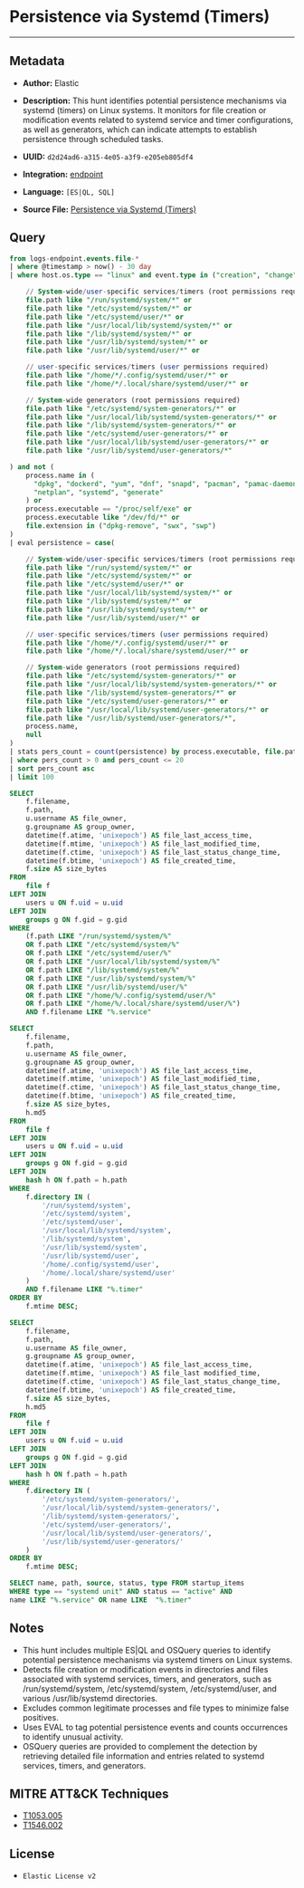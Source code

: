 # Persistence via Systemd (Timers)

---

## Metadata

- **Author:** Elastic
- **Description:** This hunt identifies potential persistence mechanisms via systemd (timers) on Linux systems. It monitors for file creation or modification events related to systemd service and timer configurations, as well as generators, which can indicate attempts to establish persistence through scheduled tasks.

- **UUID:** `d2d24ad6-a315-4e05-a3f9-e205eb805df4`
- **Integration:** [endpoint](https://docs.elastic.co/integrations/endpoint)
- **Language:** `[ES|QL, SQL]`
- **Source File:** [Persistence via Systemd (Timers)](../queries/persistence_via_systemd_timers.toml)
## Query

```sql
from logs-endpoint.events.file-*
| where @timestamp > now() - 30 day
| where host.os.type == "linux" and event.type in ("creation", "change") and (

    // System-wide/user-specific services/timers (root permissions required)
    file.path like "/run/systemd/system/*" or
    file.path like "/etc/systemd/system/*" or
    file.path like "/etc/systemd/user/*" or
    file.path like "/usr/local/lib/systemd/system/*" or
    file.path like "/lib/systemd/system/*" or
    file.path like "/usr/lib/systemd/system/*" or
    file.path like "/usr/lib/systemd/user/*" or

    // user-specific services/timers (user permissions required)
    file.path like "/home/*/.config/systemd/user/*" or
    file.path like "/home/*/.local/share/systemd/user/*" or

    // System-wide generators (root permissions required)
    file.path like "/etc/systemd/system-generators/*" or
    file.path like "/usr/local/lib/systemd/system-generators/*" or
    file.path like "/lib/systemd/system-generators/*" or
    file.path like "/etc/systemd/user-generators/*" or
    file.path like "/usr/local/lib/systemd/user-generators/*" or
    file.path like "/usr/lib/systemd/user-generators/*"

) and not (
    process.name in (
      "dpkg", "dockerd", "yum", "dnf", "snapd", "pacman", "pamac-daemon",
      "netplan", "systemd", "generate"
    ) or
    process.executable == "/proc/self/exe" or
    process.executable like "/dev/fd/*" or
    file.extension in ("dpkg-remove", "swx", "swp")
)
| eval persistence = case(

    // System-wide/user-specific services/timers (root permissions required)
    file.path like "/run/systemd/system/*" or
    file.path like "/etc/systemd/system/*" or
    file.path like "/etc/systemd/user/*" or
    file.path like "/usr/local/lib/systemd/system/*" or
    file.path like "/lib/systemd/system/*" or
    file.path like "/usr/lib/systemd/system/*" or
    file.path like "/usr/lib/systemd/user/*" or

    // user-specific services/timers (user permissions required)
    file.path like "/home/*/.config/systemd/user/*" or
    file.path like "/home/*/.local/share/systemd/user/*" or

    // System-wide generators (root permissions required)
    file.path like "/etc/systemd/system-generators/*" or
    file.path like "/usr/local/lib/systemd/system-generators/*" or
    file.path like "/lib/systemd/system-generators/*" or
    file.path like "/etc/systemd/user-generators/*" or
    file.path like "/usr/local/lib/systemd/user-generators/*" or
    file.path like "/usr/lib/systemd/user-generators/*",
    process.name,
    null
)
| stats pers_count = count(persistence) by process.executable, file.path
| where pers_count > 0 and pers_count <= 20
| sort pers_count asc
| limit 100
```

```sql
SELECT
    f.filename,
    f.path,
    u.username AS file_owner,
    g.groupname AS group_owner,
    datetime(f.atime, 'unixepoch') AS file_last_access_time,
    datetime(f.mtime, 'unixepoch') AS file_last_modified_time,
    datetime(f.ctime, 'unixepoch') AS file_last_status_change_time,
    datetime(f.btime, 'unixepoch') AS file_created_time,
    f.size AS size_bytes
FROM
    file f
LEFT JOIN
    users u ON f.uid = u.uid
LEFT JOIN
    groups g ON f.gid = g.gid
WHERE
    (f.path LIKE "/run/systemd/system/%"
    OR f.path LIKE "/etc/systemd/system/%"
    OR f.path LIKE "/etc/systemd/user/%"
    OR f.path LIKE "/usr/local/lib/systemd/system/%"
    OR f.path LIKE "/lib/systemd/system/%"
    OR f.path LIKE "/usr/lib/systemd/system/%"
    OR f.path LIKE "/usr/lib/systemd/user/%"
    OR f.path LIKE "/home/%/.config/systemd/user/%"
    OR f.path LIKE "/home/%/.local/share/systemd/user/%")
    AND f.filename LIKE "%.service"
```

```sql
SELECT
    f.filename,
    f.path,
    u.username AS file_owner,
    g.groupname AS group_owner,
    datetime(f.atime, 'unixepoch') AS file_last_access_time,
    datetime(f.mtime, 'unixepoch') AS file_last_modified_time,
    datetime(f.ctime, 'unixepoch') AS file_last_status_change_time,
    datetime(f.btime, 'unixepoch') AS file_created_time,
    f.size AS size_bytes,
    h.md5
FROM
    file f
LEFT JOIN
    users u ON f.uid = u.uid
LEFT JOIN
    groups g ON f.gid = g.gid
LEFT JOIN
    hash h ON f.path = h.path
WHERE
    f.directory IN (
        '/run/systemd/system',
        '/etc/systemd/system',
        '/etc/systemd/user',
        '/usr/local/lib/systemd/system',
        '/lib/systemd/system',
        '/usr/lib/systemd/system',
        '/usr/lib/systemd/user',
        '/home/.config/systemd/user',
        '/home/.local/share/systemd/user'
    )
    AND f.filename LIKE "%.timer"
ORDER BY
    f.mtime DESC;
```

```sql
SELECT
    f.filename,
    f.path,
    u.username AS file_owner,
    g.groupname AS group_owner,
    datetime(f.atime, 'unixepoch') AS file_last_access_time,
    datetime(f.mtime, 'unixepoch') AS file_last modified_time,
    datetime(f.ctime, 'unixepoch') AS file_last_status_change_time,
    datetime(f.btime, 'unixepoch') AS file_created_time,
    f.size AS size_bytes,
    h.md5
FROM
    file f
LEFT JOIN
    users u ON f.uid = u.uid
LEFT JOIN
    groups g ON f.gid = g.gid
LEFT JOIN
    hash h ON f.path = h.path
WHERE
    f.directory IN (
        '/etc/systemd/system-generators/',
        '/usr/local/lib/systemd/system-generators/',
        '/lib/systemd/system-generators/',
        '/etc/systemd/user-generators/',
        '/usr/local/lib/systemd/user-generators/',
        '/usr/lib/systemd/user-generators/'
    )
ORDER BY
    f.mtime DESC;
```

```sql
SELECT name, path, source, status, type FROM startup_items
WHERE type == "systemd unit" AND status == "active" AND
name LIKE "%.service" OR name LIKE  "%.timer"
```

## Notes

- This hunt includes multiple ES|QL and OSQuery queries to identify potential persistence mechanisms via systemd timers on Linux systems.
- Detects file creation or modification events in directories and files associated with systemd services, timers, and generators, such as /run/systemd/system, /etc/systemd/system, /etc/systemd/user, and various /usr/lib/systemd directories.
- Excludes common legitimate processes and file types to minimize false positives.
- Uses EVAL to tag potential persistence events and counts occurrences to identify unusual activity.
- OSQuery queries are provided to complement the detection by retrieving detailed file information and entries related to systemd services, timers, and generators.

## MITRE ATT&CK Techniques

- [T1053.005](https://attack.mitre.org/techniques/T1053/005)
- [T1546.002](https://attack.mitre.org/techniques/T1546/002)

## License

- `Elastic License v2`
